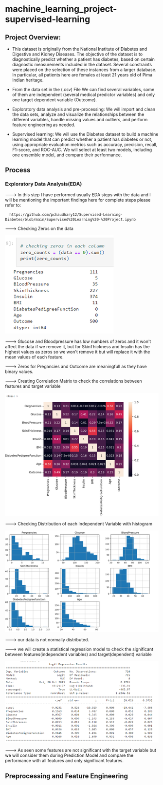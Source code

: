 # machine_learning_project-supervised-learning

## Project Overview:

- This dataset is originally from the National Institute of Diabetes and Digestive and Kidney
Diseases. The objective of the dataset is to diagnostically predict whether a patient has diabetes,
based on certain diagnostic measurements included in the dataset. Several constraints were placed
on the selection of these instances from a larger database. In particular, all patients here are females
at least 21 years old of Pima Indian heritage.

- From the data set in the (.csv) File We can find several variables, some of them are independent
(several medical predictor variables) and only one target dependent variable (Outcome).

-	Exploratory data analysis and pre-processing: We will import and clean the data sets, analyze and visualize the relationships between the different variables, handle missing values and outliers, and perform feature engineering as needed.

-	Supervised learning: We will use the Diabetes dataset to build a machine learning model that can predict whether a patient has diabetes or not, using appropriate evaluation metrics such as accuracy, precision, recall, F1-score, and ROC-AUC. We will select at least two models, including one ensemble model, and compare their performance.

## Process

### Exploratory Data Analysis(EDA)

---> In this step I have performed usually EDA steps with the data and I will be mentioning the important findings here for complete steps please refer to:

      https://github.com/pchaudhary12/Supervised-Learning-Diabetes/blob/main/Supervised%20Learning%20-%20Project.ipynb 

---> Checking Zeros on the data

![Alt text](image.png)

---> Glucose and Bloodpressure has low numbers of zeros and it won't affect the data if we remove it, but for  SkinThickness and Insulin has the highest values as zeros so we won't remove it but will replace it with the mean values of each feature.

---> Zeros for Pregancies and Outcome are meaningfull as they have binary values.


---> Creating Correlation Matrix to check the correlations between features and target variable

![Alt text](image-1.png)


---> Checking Distribution of each Independent Variable with histogram

![Alt text](image-2.png)


---> our data is not normally distributed.

---> we will create a statistical regression model to check the significant between features(independent variables) and target(dependent) variable

![Alt text](image-3.png)

---> As seen some features are not significant with the target variable but we will consider them during Prediction Model and compare the performance with all features and only significant features.


## Preprocessing and Feature Engineering

